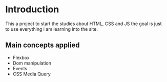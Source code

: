 # Introduction 

This a project to start the studies about HTML, CSS and JS
the goal is just to use everything i am learning into the site.


## Main concepts applied

 - Flexbox
 - Dom manipulation
 - Events
 - CSS Media Query 

 